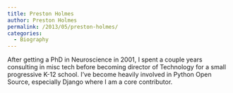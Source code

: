 ```yaml
---
title: Preston Holmes
author: Preston Holmes
permalink: /2013/05/preston-holmes/
categories:
  - Biography
---
```

After getting a PhD in Neuroscience in 2001, I spent a couple years consulting in misc tech before becoming director of Technology for a small progressive K-12 school. I&#8217;ve become heavily involved in Python Open Source, especially Django where I am a core contributor.
